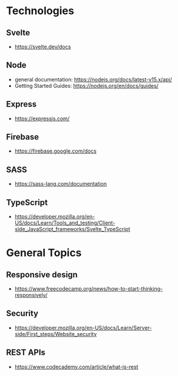 # Technologies

## Svelte
- https://svelte.dev/docs
## Node
- general documentation: https://nodejs.org/docs/latest-v15.x/api/
- Getting Started Guides: https://nodejs.org/en/docs/guides/
## Express
- https://expressjs.com/
## Firebase
- https://firebase.google.com/docs
## SASS
- https://sass-lang.com/documentation
## TypeScript
- https://developer.mozilla.org/en-US/docs/Learn/Tools_and_testing/Client-side_JavaScript_frameworks/Svelte_TypeScript

# General Topics
## Responsive design
- https://www.freecodecamp.org/news/how-to-start-thinking-responsively/
## Security
- https://developer.mozilla.org/en-US/docs/Learn/Server-side/First_steps/Website_security
## REST APIs
- https://www.codecademy.com/article/what-is-rest
